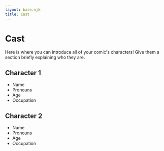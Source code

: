 ```yaml
---
layout: base.njk
title: Cast
---
```


# Cast

Here is where you can introduce all of your comic's characters! Give them a section briefly explaining who they are.

## Character 1
- Name
- Pronouns
- Age
- Occupation
 
## Character 2
- Name
- Pronouns
- Age
- Occupation